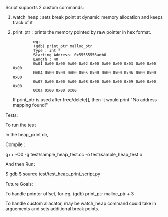 Script supports 2 custom commands:

1) watch_heap : sets break point at dynamic memory allocation and keeps track of it
2) print_ptr : prints the memory pointed by raw pointer in hex format.

                eg:
                (gdb) print_ptr malloc_ptr
                Type : int *
                Starting Address: 0x55555556aeb0
                Length : 40
                0x01 0x00 0x00 0x00 0x02 0x00 0x00 0x00 0x03 0x00 0x00 0x00
                0x04 0x00 0x00 0x00 0x05 0x00 0x00 0x00 0x06 0x00 0x00 0x00
                0x07 0x00 0x00 0x00 0x08 0x00 0x00 0x00 0x09 0x00 0x00 0x00
                0x0a 0x00 0x00 0x00

    If print_ptr is used after free/delete[], then it would print "No address mapping found!"


Tests:

To run the test

In the heap_print dir,

Compile :

g++ -O0 -g test/sample_heap_test.cc -o test/sample_heap_test.o

And then Run:

$ gdb
$ source test/test_heap_print_script.py


Future Goals:

To handle pointer offset, for eg, (gdb) print_ptr malloc_ptr + 3

To handle custom allacator, may be watch_heap command could take in arguements
and sets additional break points.




